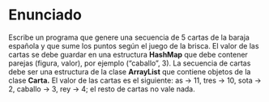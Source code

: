 # Enunciado
>
Escribe un programa que genere una secuencia de 5 cartas de la baraja
española y que sume los puntos según el juego de la brisca. El valor de las
cartas se debe guardar en una estructura **HashMap** que debe contener parejas
(figura, valor), por ejemplo (“caballo”, 3). La secuencia de cartas debe ser una
estructura de la clase **ArrayList** que contiene objetos de la clase **Carta.** El valor
de las cartas es el siguiente: as → 11, tres → 10, sota → 2, caballo → 3, rey → 4;
el resto de cartas no vale nada.
